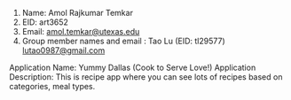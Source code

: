 1. Name: Amol Rajkumar Temkar
2. EID: art3652
3. Email: amol.temkar@utexas.edu
4. Group member names and email : Tao Lu (EID: tl29577) lutao0987@gmail.com

Application Name: Yummy Dallas (Cook to Serve Love!)
Application Description: This is recipe app where you can see lots of recipes based on categories, meal types.
